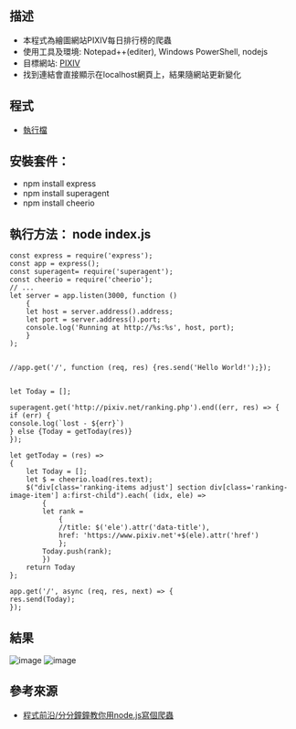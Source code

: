 ## 描述 
* 本程式為繪圖網站PIXIV每日排行榜的爬蟲
* 使用工具及環境: Notepad++(editer), Windows PowerShell, nodejs
* 目標網站: [PIXIV](http://pixiv.net/ranking.php)
* 找到連結會直接顯示在localhost網頁上，結果隨網站更新變化

## 程式
* [執行檔](https://github.com/st741963456/crawer/blob/main/index.js)

## 安裝套件： 
* npm install express
* npm install superagent
* npm install cheerio

## 執行方法： node index.js

```
const express = require('express');
const app = express();
const superagent= require('superagent');
const cheerio = require('cheerio');
// ...
let server = app.listen(3000, function () 
	{
	let host = server.address().address;
	let port = server.address().port;
	console.log('Running at http://%s:%s', host, port);
	}
);


//app.get('/', function (req, res) {res.send('Hello World!');});


let Today = [];

superagent.get('http://pixiv.net/ranking.php').end((err, res) => {
if (err) {
console.log(`lost - ${err}`)
} else {Today = getToday(res)}
});

let getToday = (res) => 
{
	let Today = [];
	let $ = cheerio.load(res.text);
	$("div[class='ranking-items adjust'] section div[class='ranking-image-item'] a:first-child").each( (idx, ele) =>
		{
		let rank = 
			{
			//title: $('ele').attr('data-title'),
			href: 'https://www.pixiv.net'+$(ele).attr('href')
			};
		Today.push(rank);
		})
	return Today
};

app.get('/', async (req, res, next) => {
res.send(Today);
});
```

## 結果
![image](https://user-images.githubusercontent.com/36965820/104821685-8b38b000-5878-11eb-8688-6294a9302a1f.png)
![image](https://user-images.githubusercontent.com/36965820/104821795-47927600-5879-11eb-8cb0-870ceedb9b5a.png)

## 參考來源
* [程式前沿/分分鐘鐘教你用node.js寫個爬蟲](https://codertw.com/ios/20272/)
